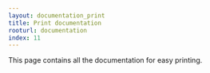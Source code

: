 ```yaml
---
layout: documentation_print
title: Print documentation
rooturl: documentation
index: 11
---
```


This page contains all the documentation for easy printing.